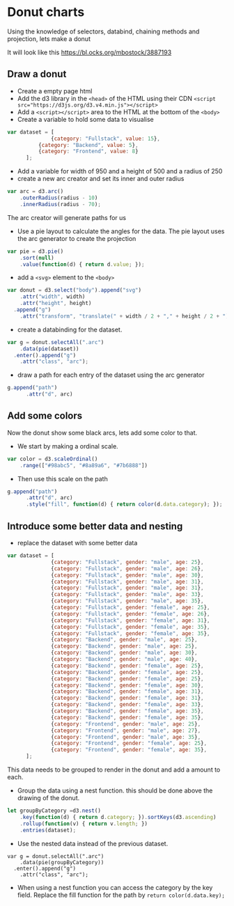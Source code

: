 # Donut charts

Using the knowledge of selectors, databind, chaining methods and projection, lets make a donut
 
It will look like this https://bl.ocks.org/mbostock/3887193
 
## Draw a donut

- Create a empty page html
- Add the d3 library in the `<head>` of the HTML using their CDN `<script src="https://d3js.org/d3.v4.min.js"></script>`
- Add a `<script></script>` area to the HTML at the bottom of the `<body>`
- Create a variable to hold some data to visualise 

```javascript
var dataset = [
			  {category: "Fullstack", value: 15},
	      {category: "Backend", value: 5},
	      {category: "Frontend", value: 8}
      ];
```

- Add a variable for width of 950 and a height of 500 and a radius of 250
- create a new arc creator and set its inner and outer radius

```javascript
var arc = d3.arc()
    .outerRadius(radius - 10)
    .innerRadius(radius - 70);
```

The arc creator will generate paths for us

- Use a pie layout to calculate the angles for the data. The pie layout uses the arc generator to create the projection

```javascript
var pie = d3.pie()
    .sort(null)
    .value(function(d) { return d.value; });
```
    
- add a `<svg>` element to the `<body>`     

```javascript
var donut = d3.select("body").append("svg")
    .attr("width", width)
    .attr("height", height)
  .append("g")
    .attr("transform", "translate(" + width / 2 + "," + height / 2 + ")");
```

- create a databinding for the dataset.

```javascript
var g = donut.selectAll(".arc")
    .data(pie(dataset))
  .enter().append("g")
    .attr("class", "arc");
```   

- draw a path for each entry of the dataset using the arc generator 

```javascript
g.append("path")
      .attr("d", arc)         
```   

## Add some colors

Now the donut show some black arcs, lets add some color to that.

- We start by making a ordinal scale. 

```javascript
var color = d3.scaleOrdinal()
    .range(["#98abc5", "#8a89a6", "#7b6888"])
```
    
- Then use this scale on the path 

```javascript
g.append("path")
      .attr("d", arc)
      .style("fill", function(d) { return color(d.data.category); });
```

## Introduce some better data and nesting

- replace the dataset with some better data

```javascript
var dataset = [
			  {category: "Fullstack", gender: "male", age: 25},
			  {category: "Fullstack", gender: "male", age: 26},
			  {category: "Fullstack", gender: "male", age: 30},
			  {category: "Fullstack", gender: "male", age: 31},
			  {category: "Fullstack", gender: "male", age: 31},
			  {category: "Fullstack", gender: "male", age: 33},
			  {category: "Fullstack", gender: "male", age: 35},
			  {category: "Fullstack", gender: "female", age: 25},
			  {category: "Fullstack", gender: "female", age: 26},
			  {category: "Fullstack", gender: "female", age: 31},
			  {category: "Fullstack", gender: "female", age: 35},
			  {category: "Fullstack", gender: "female", age: 35},
			  {category: "Backend", gender: "male", age: 25},
			  {category: "Backend", gender: "male", age: 25},
			  {category: "Backend", gender: "male", age: 30},
			  {category: "Backend", gender: "male", age: 40},
			  {category: "Backend", gender: "female", age: 25},
			  {category: "Backend", gender: "female", age: 25},
			  {category: "Backend", gender: "female", age: 25},
			  {category: "Backend", gender: "female", age: 30},
			  {category: "Backend", gender: "female", age: 31},
			  {category: "Backend", gender: "female", age: 31},
			  {category: "Backend", gender: "female", age: 33},
			  {category: "Backend", gender: "female", age: 35},
			  {category: "Backend", gender: "female", age: 35},
			  {category: "Frontend", gender: "male", age: 25},
			  {category: "Frontend", gender: "male", age: 27},
			  {category: "Frontend", gender: "male", age: 35},
			  {category: "Frontend", gender: "female", age: 25},
			  {category: "Frontend", gender: "female", age: 35},
      ];
```

This data needs to be grouped to render in the donut and add a amount to each.
- Group the data using a nest function. this should be done above the drawing of the donut.

```javascript
let groupByCategory =d3.nest()
    .key(function(d) { return d.category; }).sortKeys(d3.ascending)
    .rollup(function(v) { return v.length; })
    .entries(dataset);
```      

- Use the nested data instead of the previous dataset.
 
```
var g = donut.selectAll(".arc")
    .data(pie(groupByCategory))
  .enter().append("g")
    .attr("class", "arc");
```

- When using a nest function you can access the category by the key field. Replace the fill function for the path by `return color(d.data.key);`


